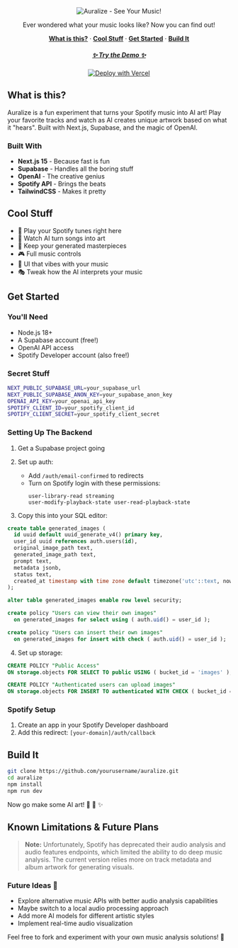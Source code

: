 <div align="center">
  <img alt="Auralize - See Your Music!" src="https://github.com/user-attachments/assets/936d6119-3ace-4800-9d58-7d49359de356">
  <p>Ever wondered what your music looks like? Now you can find out!</p>
</div>

<p align="center">
  <a href="#what-is-this"><strong>What is this?</strong></a> ·
  <a href="#cool-stuff"><strong>Cool Stuff</strong></a> ·
  <a href="#get-started"><strong>Get Started</strong></a> ·
  <a href="#build-it"><strong>Build It</strong></a>
</p>

<div align="center">
  <h5><a href="https://auralize-ruddy.vercel.app/">✨ Try the Demo ✨</a></h5>
</div>

<div align="center">
  
[![Deploy with Vercel](https://vercel.com/button)](https://vercel.com/new/clone?repository-url=https%3A%2F%2Fgithub.com%2Fwalidelnozahy%2Fauralize)

</div>

## What is this?

Auralize is a fun experiment that turns your Spotify music into AI art! Play your favorite tracks and watch as AI creates unique artwork based on what it "hears". Built with Next.js, Supabase, and the magic of OpenAI.

### Built With

- **Next.js 15** - Because fast is fun
- **Supabase** - Handles all the boring stuff
- **OpenAI** - The creative genius
- **Spotify API** - Brings the beats
- **TailwindCSS** - Makes it pretty

## Cool Stuff

- 🎵 Play your Spotify tunes right here
- 🎨 Watch AI turn songs into art
- 💾 Keep your generated masterpieces
- 🎮 Full music controls
- 🌈 UI that vibes with your music
- 🎭 Tweak how the AI interprets your music

## Get Started

### You'll Need

- Node.js 18+
- A Supabase account (free!)
- OpenAI API access
- Spotify Developer account (also free!)

### Secret Stuff

```bash
NEXT_PUBLIC_SUPABASE_URL=your_supabase_url
NEXT_PUBLIC_SUPABASE_ANON_KEY=your_supabase_anon_key
OPENAI_API_KEY=your_openai_api_key
SPOTIFY_CLIENT_ID=your_spotify_client_id
SPOTIFY_CLIENT_SECRET=your_spotify_client_secret
```

### Setting Up The Backend

1. Get a Supabase project going
2. Set up auth:

   - Add `/auth/email-confirmed` to redirects
   - Turn on Spotify login with these permissions:
     ```
     user-library-read streaming
     user-modify-playback-state user-read-playback-state
     ```

3. Copy this into your SQL editor:

```sql
create table generated_images (
  id uuid default uuid_generate_v4() primary key,
  user_id uuid references auth.users(id),
  original_image_path text,
  generated_image_path text,
  prompt text,
  metadata jsonb,
  status text,
  created_at timestamp with time zone default timezone('utc'::text, now())
);

alter table generated_images enable row level security;

create policy "Users can view their own images"
  on generated_images for select using ( auth.uid() = user_id );

create policy "Users can insert their own images"
  on generated_images for insert with check ( auth.uid() = user_id );
```

4. Set up storage:

```sql
CREATE POLICY "Public Access"
ON storage.objects FOR SELECT TO public USING ( bucket_id = 'images' );

CREATE POLICY "Authenticated users can upload images"
ON storage.objects FOR INSERT TO authenticated WITH CHECK ( bucket_id = 'images' );
```

### Spotify Setup

1. Create an app in your Spotify Developer dashboard
2. Add this redirect: `[your-domain]/auth/callback`

## Build It

```bash
git clone https://github.com/yourusername/auralize.git
cd auralize
npm install
npm run dev
```

Now go make some AI art! 🎨 🎵 ✨

## Known Limitations & Future Plans

> **Note:** Unfortunately, Spotify has deprecated their audio analysis and audio features endpoints, which limited the ability to do deep music analysis. The current version relies more on track metadata and album artwork for generating visuals.

### Future Ideas 🚀

- Explore alternative music APIs with better audio analysis capabilities
- Maybe switch to a local audio processing approach
- Add more AI models for different artistic styles
- Implement real-time audio visualization

Feel free to fork and experiment with your own music analysis solutions! 🎵
